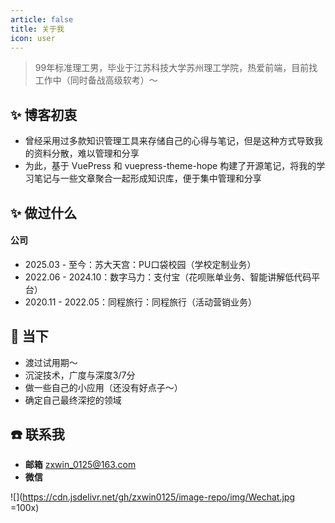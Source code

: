 ```yaml
---
article: false
title: 关于我
icon: user
---
```


> 99年标准理工男，毕业于江苏科技大学苏州理工学院，热爱前端，目前找工作中（同时备战高级软考）～

## ✨ 博客初衷

- 曾经采用过多款知识管理工具来存储自己的心得与笔记，但是这种方式导致我的资料分散，难以管理和分享
- 为此，基于 VuePress 和 vuepress-theme-hope 构建了开源笔记，将我的学习笔记与一些文章聚合一起形成知识库，便于集中管理和分享

## ✨ 做过什么

#### 公司

- 2025.03 - 至今：苏大天宫：PU口袋校园（学校定制业务）
- 2022.06 - 2024.10：数字马力：支付宝（花呗账单业务、智能讲解低代码平台）
- 2020.11 - 2022.05：同程旅行：同程旅行（活动营销业务）
<!-- 
#### 开源

- 还没有好点子～ -->

## 🚀 当下

- 渡过试用期～
- 沉淀技术，广度与深度3/7分
- 做一些自己的小应用（还没有好点子～）
- 确定自己最终深挖的领域

## ☎️ 联系我

- **邮箱** zxwin_0125@163.com
- **微信** 

![](https://cdn.jsdelivr.net/gh/zxwin0125/image-repo/img/Wechat.jpg =100x)